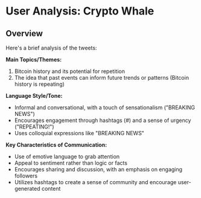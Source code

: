 # User Analysis: Crypto Whale

## Overview

Here's a brief analysis of the tweets:

**Main Topics/Themes:**

1. Bitcoin history and its potential for repetition
2. The idea that past events can inform future trends or patterns (Bitcoin history is repeating)

**Language Style/Tone:**

* Informal and conversational, with a touch of sensationalism ("BREAKING NEWS")
* Encourages engagement through hashtags (#) and a sense of urgency ("REPEATING!")
* Uses colloquial expressions like "BREAKING NEWS"

**Key Characteristics of Communication:**

* Use of emotive language to grab attention
* Appeal to sentiment rather than logic or facts
* Encourages sharing and discussion, with an emphasis on engaging followers
* Utilizes hashtags to create a sense of community and encourage user-generated content